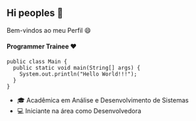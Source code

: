 ## Hi peoples :wave:

Bem-vindos ao meu Perfil :smile:

#### Programmer Trainee :heart:
``` 
public class Main {
  public static void main(String[] args) {
    System.out.println("Hello World!!!");
  }
} 
```

- :mortar_board: Acadêmica em Análise e Desenvolvimento de Sistemas
- :computer: Iniciante na área como Desenvolvedora
<!--
**tais-antunes/tais-antunes** is a ✨ _special_ ✨ repository because its `README.md` (this file) appears on your GitHub profile.

Here are some ideas to get you started:

- 🔭 I’m currently working on ...
- 🌱 I’m currently learning ...
- 👯 I’m looking to collaborate on ...
- 🤔 I’m looking for help with ...
- 💬 Ask me about ...
- 📫 How to reach me: ...
- 😄 Pronouns: ...
- ⚡ Fun fact: ...
-->
